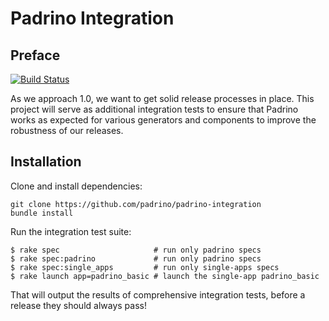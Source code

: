 # Padrino Integration

## Preface

[![Build Status](https://secure.travis-ci.org/padrino/padrino-integration.png?branch=master)](http://travis-ci.org/padrino/padrino-integration)

As we approach 1.0, we want to get solid release processes in place.
This project will serve as additional integration tests to ensure that Padrino works as expected
for various generators and components to improve the robustness of our releases.

## Installation

Clone and install dependencies:

```
git clone https://github.com/padrino/padrino-integration
bundle install
```

Run the integration test suite:

```
$ rake spec                     # run only padrino specs
$ rake spec:padrino             # run only padrino specs
$ rake spec:single_apps         # run only single-apps specs
$ rake launch app=padrino_basic # launch the single-app padrino_basic
```

That will output the results of comprehensive integration tests, before a release they should always pass!
